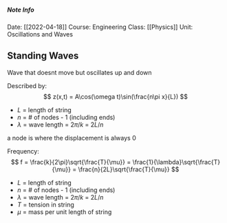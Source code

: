 ##### Note Info
Date: [[2022-04-18]]
Course: Engineering
Class: [[Physics]]
Unit: Oscillations and Waves
## Standing Waves
Wave that doesnt move but oscillates up and down

Described by:
$$ z(x,t) = A\cos(\omega t)\sin(\frac{n\pi x}{L}) $$
- $L$ = length of string
- $n$ = # of nodes - 1 (including ends)
- $\lambda$ = wave length = $2\pi/k$ = $2L/n$

a node is where the displacement is always 0

Frequency:
$$ f = \frac{k}{2\pi}\sqrt{\frac{T}{\mu}} = \frac{1}{\lambda}\sqrt{\frac{T}{\mu}} = \frac{n}{2L}\sqrt{\frac{T}{\mu}} $$
- $L$ = length of string
- $n$ = # of nodes - 1 (including ends)
- $\lambda$ = wave length = $2\pi/k$ = $2L/n$
- $T$ = tension in string
- $\mu$ = mass per unit length of string
